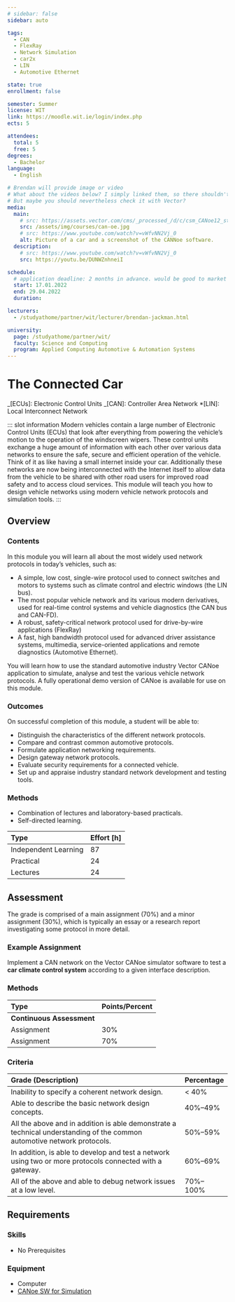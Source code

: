 ```yaml
---
# sidebar: false
sidebar: auto

tags:
  - CAN
  - FlexRay
  - Network Simulation
  - car2x
  - LIN
  - Automotive Ethernet

state: true
enrollment: false

semester: Summer
license: WIT
link: https://moodle.wit.ie/login/index.php
ects: 5

attendees:
  total: 5
  free: 5
degrees:
  - Bachelor
language:
  - English

# Brendan will provide image or video
# What about the videos below? I simply linked them, so there shouldn't be copyright issues.
# But maybe you should nevertheless check it with Vector?
media:
  main:
    # src: https://assets.vector.com/cms/_processed_/d/c/csm_CANoe12_stage_image_5fc723944b.jpg
    src: /assets/img/courses/can-oe.jpg
    # src: https://www.youtube.com/watch?v=vWfvNN2Vj_0
    alt: Picture of a car and a screenshot of the CANNoe software.
  description:
    # src: https://www.youtube.com/watch?v=vWfvNN2Vj_0
    src: https://youtu.be/DUNWZnhneiI

schedule:
  # application deadline: 2 months in advance. would be good to market it in June for Winter semester and in November for Summer Semester
  start: 17.01.2022
  end: 29.04.2022
  duration:

lecturers:
  - /studyathome/partner/wit/lecturer/brendan-jackman.html

university:
  page: /studyathome/partner/wit/
  faculty: Science and Computing
  program: Applied Computing Automotive & Automation Systems
---
```


# The Connected Car

_[ECUs]: Electronic Control Units
_[CAN]: Controller Area Network \*[LIN]: Local Interconnect Network

::: slot information
Modern vehicles contain a large number of Electronic Control Units (ECUs) that look after everything from powering the vehicle’s motion to the operation of the windscreen wipers.
These control units exchange a huge amount of information with each other over various data networks to ensure the safe, secure and efficient operation of the vehicle.
Think of it as like having a small internet inside your car.
Additionally these networks are now being interconnected with the Internet itself to allow data from the vehicle to be shared with other road users for improved road safety and to access cloud services.
This module will teach you how to design vehicle networks using modern vehicle network protocols and simulation tools.
:::

## Overview

### Contents

In this module you will learn all about the most widely used network protocols in today’s vehicles, such as:

- A simple, low cost, single-wire protocol used to connect switches and motors to systems such as climate control and electric windows (the LIN bus).
- The most popular vehicle network and its various modern derivatives, used for real-time control systems and vehicle diagnostics (the CAN bus and CAN-FD).
- A robust, safety-critical network protocol used for drive-by-wire applications (FlexRay)
- A fast, high bandwidth protocol used for advanced driver assistance systems, multimedia, service-oriented applications and remote diagnostics (Automotive Ethernet).

You will learn how to use the standard automotive industry Vector CANoe application to simulate, analyse and test the various vehicle network protocols.
A fully operational demo version of CANoe is available for use on this module.

### Outcomes

On successful completion of this module, a student will be able to:

- Distinguish the characteristics of the different network protocols.
- Compare and contrast common automotive protocols.
- Formulate application networking requirements.
- Design gateway network protocols.
- Evaluate security requirements for a connected vehicle.
- Set up and appraise industry standard network development and testing tools.

### Methods

- Combination of lectures and laboratory-based practicals.
- Self-directed learning.

| Type                 | Effort \[h\] |
| :------------------- | :----------- |
| Independent Learning | 87           |
| Practical            | 24           |
| Lectures             | 24           |

## Assessment

<!-- Describe Assessment procedure verbally -->

The grade is comprised of a main assignment (70%) and a minor assignment (30%), which is typically an essay or a research report investigating some protocol in more detail.

### Example Assignment

<!-- Describe an example assignment definition -->

Implement a CAN network on the Vector CANoe simulator software to test a **car climate control system** according to a given interface description.

### Methods

| Type                      | Points/Percent |
| :------------------------ | :------------- |
| **Continuous Assessment** |                |
| Assignment                | 30%            |
| Assignment                | 70%            |

### Criteria

| Grade (Description)                                                                                                     | Percentage |
| :---------------------------------------------------------------------------------------------------------------------- | :--------- |
| Inability to specify a coherent network design.                                                                         | < 40%      |
| Able to describe the basic network design concepts.                                                                     | 40%–49%    |
| All the above and in addition is able demonstrate a technical understanding of the common automotive network protocols. | 50%–59%    |
| In addition, is able to develop and test a network using two or more protocols connected with a gateway.                | 60%–69%    |
| All of the above and able to debug network issues at a low level.                                                       | 70%–100%   |

## Requirements

### Skills

- No Prerequisites

### Equipment

- Computer
- [CANoe SW for Simulation](https://www.vector.com/int/en/products/products-a-z/software/canoe/)
